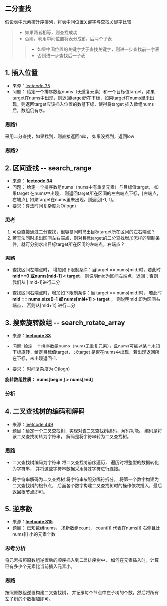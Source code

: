 
## 二分查找

假设表中元素按升序排列，将表中间位置关键字与查找关键字比较
> - 如果两者相等，则查找成功
> - 否则，利用中间位置将表分成前，后两个子表
>> - 如果中间位置的关键字大于查找关键字，则进一步查找前一字表
>> - 否则进一步查找后一子表


## 1. 插入位置

- 来源：[leetcode 35](https://leetcode-cn.com/problems/search-insert-position/)
- 问题： 给定一个排序数组nums（无重复元素）和一个目标值target，如果target在nums中出现，则返回target所在下标，如果target在nums里未出现，则返回target应该插入位置的数组下标，使得将target 插入数组nums后，数组仍有序。

### 思路1

采用二分查找，如果找到，则直接返回mid， 如果没找到，返回low

### 思路2

## 2. 区间查找 -- search_range

- 来源： **[leetcode 34](https://leetcode-cn.com/problems/find-first-and-last-position-of-element-in-sorted-array/)**
- 问题： 给定一个排序数组nums（nums中有重复元素）与目标值target， 如果target 在nums中出现， 则返回target所在区间的左右端点下标，[左端点，右端点], 如果target在nums里未出现，则返回[-1, 1]。
- 要求：算法时间复杂度为O(logn)

### 思考

1. 可否直接通过二分查找，很容易同时求出目标target所在区间的左右端点？
2. 若无法同时求出区间左右端点，则对目标target的二分查找增加怎样的限制条件，就可分别求出目标target所在区间的左端点，右端点？

### 思路

- 查找区间左端点时， 增加如下限制条件：当target == nums[mid]时，若此时**mid==0 或nums[mid-1] < target**， 则说明mid为区间左端点，返回；否则我们从 [:mid-1]进行二分

- 查找区间右端点时，增加如下限制条件：当 target == nums[mid]时， 若此时**mid == nums.size()-1  或 nums[mid+1] > target** ， 则说明mid 即为区间右端点， 否则从[mid+1:] 进行二分


## 3. 搜索旋转数组 -- search_rotate_array

- 来源：**[leetcode 33](https://leetcode-cn.com/problems/search-in-rotated-sorted-array/)**
- 问题:  给定一个排序数组nums（nums无重复元素），且nums可能以某个未知下标旋转，给定目标值target， 求target 是否在nums中出现，若出现返回所在下标，未出现返回-1.

- 要求： 时间复杂度为 O(logn)


**旋转数组性质： nums[begin ] > nums[end]**

### 分析



## 4.  二叉查找树的编码和解码

- 来源：[leetcode 449](https://leetcode-cn.com/problems/serialize-and-deserialize-bst/)
- 题目：给定一个二叉查找树，实现对该二叉查找树编码，解码功能。 编码是将该二叉查找树转为字符串， 解码是将字符串转为二叉查找树。
  
### 思路

- 二叉查找树编码为字符串
  将二叉查找树前序遍历， 遍历时将整型的数据转化为字符串， 并将这些字符串数据采用特殊字符进行连接。

- 将字符串解码为二叉查找树
  将字符串按照分隔符拆分， 将第一个数字构建为二叉查找树的根节点， 后面各个数字构建二叉查找树时的操作依次插入，最后返回根节点即可。


## 5. 逆序数

- 来源：**[leetcode 315](https://github.com/selfteaching/the-craft-of-selfteaching/tree/master/markdown)**
- 题目： 已知数组nums， 求新数组count， count[i] 代表在nums[i] 右侧且比 nums[i] 小的元素个数

### 思考分析

将元素按照原数组逆置后的顺序插入到二叉排序树中， 如何在元素插入时，计算已有多少个元素比当前插入元素小。


### 思路

按照原数组逆置构建二叉查找树， 并记录每个节点中左子树的个数，然后将所有左子树的个数相加即可。